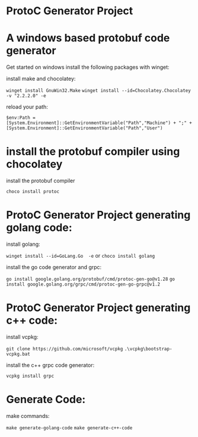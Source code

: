 # ProtoC Generator Project
# A windows based protobuf code generator

Get started on windows install the following packages with winget:

install make and chocolatey:

`winget install GnuWin32.Make`
`winget install --id=Chocolatey.Chocolatey -v "2.2.2.0" -e`

reload your path:

`$env:Path = [System.Environment]::GetEnvironmentVariable("Path","Machine") + ";" + [System.Environment]::GetEnvironmentVariable("Path","User")`

# install the protobuf compiler using chocolatey

install the protobuf compiler

`choco install protoc`

# ProtoC Generator Project generating golang code:

install golang:

`winget install --id=GoLang.Go  -e`
or
`choco install golang`

install the go code generator and grpc:

`go install google.golang.org/protobuf/cmd/protoc-gen-go@v1.28`
`go install google.golang.org/grpc/cmd/protoc-gen-go-grpc@v1.2`

# ProtoC Generator Project generating c++ code:

install vcpkg:

`git clone https://github.com/microsoft/vcpkg`
`.\vcpkg\bootstrap-vcpkg.bat`

install the c++ grpc code generator:

`vcpkg install grpc`

# Generate Code:

make commands:

`make generate-golang-code`
`make generate-c++-code`

